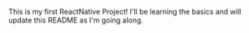 This is my first ReactNative Project!
I'll be learning the basics and will update this README as I'm going along.